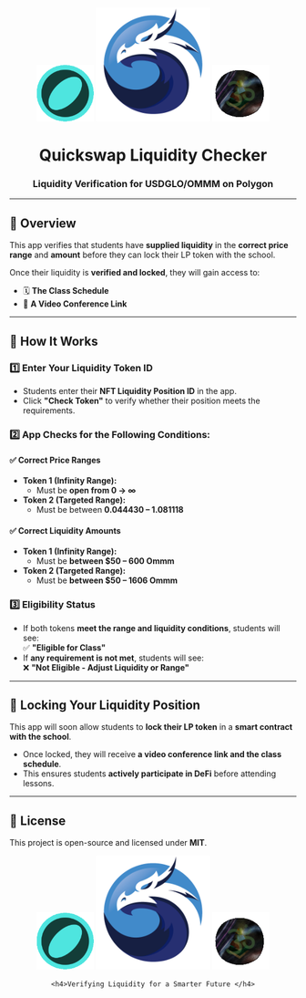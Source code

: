 <div align="center">
    <img src="assets/USDGLO.png" alt="USDGLO Token" width="100" height="100">
    <img src="assets/Quickswap.png" alt="Quickswap Logo" width="200" height="200">
    <img src="assets/Ommm.png" alt="OMMM Token" width="100" height="100">
</div>

<div align="center">
    <h1>Quickswap Liquidity Checker</h1>
    <h3>Liquidity Verification for USDGLO/OMMM on Polygon</h3>
</div>

---

## 🌟 Overview  
This app verifies that students have **supplied liquidity** in the **correct price range** and **amount** before they can lock their LP token with the school.  

Once their liquidity is **verified and locked**, they will gain access to:  
- 🗓 **The Class Schedule**  
- 🎥 **A Video Conference Link**  

---

## 🔎 How It Works  

### **1️⃣ Enter Your Liquidity Token ID**  
- Students enter their **NFT Liquidity Position ID** in the app.  
- Click **"Check Token"** to verify whether their position meets the requirements.  

### **2️⃣ App Checks for the Following Conditions:**  

#### ✅ **Correct Price Ranges**  
- **Token 1 (Infinity Range):**  
  - Must be **open from 0 → ∞**  
- **Token 2 (Targeted Range):**  
  - Must be between **0.044430 – 1.081118**  

#### ✅ **Correct Liquidity Amounts**  
- **Token 1 (Infinity Range):**  
  - Must be **between $50 – 600 Ommm**  
- **Token 2 (Targeted Range):**  
  - Must be **between $50 – 1606 Ommm**  

### **3️⃣ Eligibility Status**  
- If both tokens **meet the range and liquidity conditions**, students will see:  
  ✅ **"Eligible for Class"**  
- If **any requirement is not met**, students will see:  
  ❌ **"Not Eligible - Adjust Liquidity or Range"**  

---

## 🔑 Locking Your Liquidity Position  
This app will soon allow students to **lock their LP token** in a **smart contract with the school**.  
- Once locked, they will receive **a video conference link and the class schedule**.  
- This ensures students **actively participate in DeFi** before attending lessons.  

---

## 📜 License  
This project is open-source and licensed under **MIT**.  

<div align="center">
    <img src="assets/USDGLO.png" alt="USDGLO Token" width="100" height="100">
    <img src="assets/Quickswap.png" alt="Quickswap Logo" width="200" height="200">
    <img src="assets/Ommm.png" alt="OMMM Token" width="100" height="100">

    <h4>Verifying Liquidity for a Smarter Future </h4>
</div>
